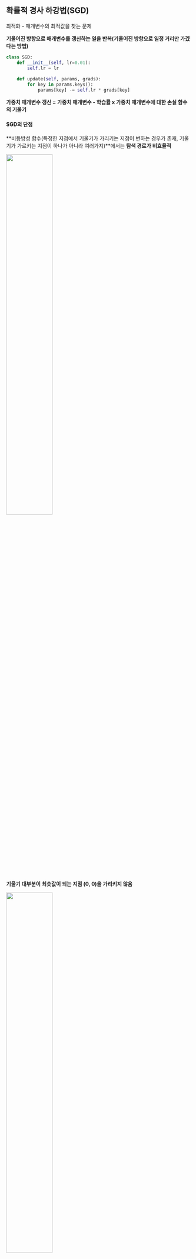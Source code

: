 ## 확률적 경사 하강법(SGD)

최적화 - 매개변수의 최적값을 찾는 문제

**기울어진 방향으로 매개변수를 갱신하는 일을 반복(기울어진 방향으로 일정 거리만 가겠다는 방법)**

```python
class SGD:
    def __init__(self, lr=0.01):
        self.lr = lr
       
    def update(self, params, grads):
        for key in params.keys():
            params[key] -= self.lr * grads[key]
```

**가중치 매개변수 갱신 = 가중치 매개변수 - 학습률 x 가중치 매개변수에 대한 손실 함수의 기울기**

#### SGD의 단점

**비등방성 함수(특정한 지점에서 기울기가 가리키는 지점이 변하는 경우가 존재, 기울기가 가르키는 지점이 하나가 아니라 여러가지)**에서는 **탐색 경로가 비효율적**

<img src="https://user-images.githubusercontent.com/58063806/89200788-7c708080-d5eb-11ea-8341-27ed542393d4.JPG" width=50% />

**기울기 대부분이 최솟값이 되는 지점 (0, 0)을 가리키지 않음**

<img src="https://user-images.githubusercontent.com/58063806/89200791-7d091700-d5eb-11ea-97fb-da891296b5a8.JPG" width=50% />

최솟값인 (0, 0)까지 **지그재그의 형태로 이동하므로 비효율적**